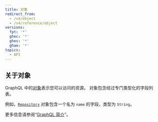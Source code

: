 ```yaml
---
title: 对象
redirect_from:
  - /v4/object
  - /v4/reference/object
versions:
  fpt: '*'
  ghec: '*'
  ghes: '*'
  ghae: '*'
topics:
  - API
---
```


## 关于对象

GraphQL 中的[对象](https://graphql.github.io/graphql-spec/June2018/#sec-Objects)表示您可以访问的资源。 对象包含经过专门类型化的字段列表。

例如，[`Repository`](/graphql/reference/objects#repository) 对象包含一个名为 `name` 的字段，类型为 `String`。

更多信息请参阅“[GraphQL 简介](/graphql/guides/introduction-to-graphql)”。

<!-- this page is pre-rendered by scripts because it's too big to load dynamically -->
<!-- see lib/graphql/static/prerendered-objects.json -->
